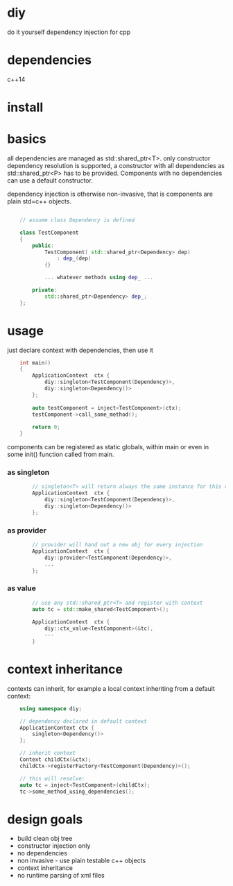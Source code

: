 # diy
do it yourself dependency injection for cpp

# dependencies
c++14

# install

# basics

all dependencies are managed as std::shared_ptr&lt;T&gt;. only constructor dependency resolution is supported, a constructor
with all dependencies as std::shared_ptr&lt;P&gt; has to be provided. Components with no dependencies can use a default constructor.

dependency injection is otherwise non-invasive, that is components are plain std=c++ objects.

```cpp

    // assume class Dependency is defined

    class TestComponent
    {
        public:
            TestComponent( std::shared_ptr<Dependency> dep)
                : dep_(dep)
            {}

            ... whatever methods using dep_ ...

        private:
            std::shared_ptr<Dependency> dep_;
    };
```

# usage

just declare context with dependencies, then use it

```cpp
    int main()
    {
        ApplicationContext  ctx {
            diy::singleton<TestComponent(Dependency)>,
            diy::singleton<Dependency()> 
        };
        
        auto testComponent = inject<TestComponent>(ctx);
        testComponent->call_some_method();
        
        return 0;
    }
```


components can be registered as static globals,
within main or even in some init() function called from main.

### as singleton

```cpp
        // singleton<T> will return always the same instance for this context
        ApplicationContext  ctx {
            diy::singleton<TestComponent(Dependency)>,
            diy::singleton<Dependency()> 
        };
```
### as provider

```cpp
        // provider will hand out a new obj for every injection
        ApplicationContext  ctx {
            diy::provider<TestComponent(Dependency)>,
            ...
        };
```
### as value
```cpp
        // use any std::shared_ptr<T> and register with context
        auto tc = std::make_shared<TestComponent>();
        
        ApplicationContext  ctx {
            diy::ctx_value<TestComponent>(&tc),
            ---
        }
```        


# context inheritance

contexts can inherit, for example a local context inheriting from a default context:

```cpp
    using namespace diy;

    // dependency declared in default context
    ApplicationContext ctx {
        singleton<Dependency()>
    };

    // inherit context
    Context childCtx(&ctx);
    childCtx->registerFactory<TestComponent(Dependency)>();

    // this will resolve:
    auto tc = inject<TestComponent>(childCtx);
    tc->some_method_using_dependencies();
```


# design goals
- build clean obj tree
- constructor injection only
- no dependencies
- non invasive - use plain testable c++ objects
- context inheritance
- no runtime parsing of xml files

